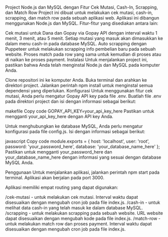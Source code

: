 Project Node.js dan MySQL dengan Fitur Cek Mutasi, Cash-In, Scrapping, dan Match Row
Project ini dibuat untuk melakukan cek mutasi, cash-in, scrapping, dan match row pada sebuah aplikasi web. Aplikasi ini dibangun menggunakan Node.js dan MySQL. Fitur-fitur yang disediakan antara lain:

Cek mutasi untuk Dana dan Gopay via Gopay API dengan interval waktu 1 menit, 3 menit, atau 5 menit.
Setiap mutasi yang masuk akan dimasukkan ke dalam menu cash-in pada database MySQL.
Auto scrapping dengan Puppeteer untuk melakukan scrapping info pembelian baru pada sebuah website.
Proses match pada row yang sama untuk kemudian di proses atau di naikan ke proses payment.
Instalasi
Untuk menjalankan project ini, pastikan bahwa Anda telah menginstal Node.js dan MySQL pada komputer Anda.

Clone repositori ini ke komputer Anda.
Buka terminal dan arahkan ke direktori project.
Jalankan perintah npm install untuk menginstal semua dependensi yang diperlukan.
Konfigurasi
Untuk menggunakan fitur cek mutasi, Anda perlu mengatur Gopay API key pada file .env. Buatlah file .env pada direktori project dan isi dengan informasi sebagai berikut:

makefile
Copy code
GOPAY_API_KEY=your_api_key_here
Pastikan untuk mengganti your_api_key_here dengan API key Anda.

Untuk menghubungkan ke database MySQL, Anda perlu mengatur konfigurasi pada file config.js. Isi dengan informasi sebagai berikut:

javascript
Copy code
module.exports = {
  host: 'localhost',
  user: 'root',
  password: 'your_password_here',
  database: 'your_database_name_here'
};
Pastikan untuk mengganti your_password_here dan your_database_name_here dengan informasi yang sesuai dengan database MySQL Anda.

Penggunaan
Untuk menjalankan aplikasi, jalankan perintah npm start pada terminal. Aplikasi akan berjalan pada port 3000.

Aplikasi memiliki empat routing yang dapat digunakan:

/cek-mutasi - untuk melakukan cek mutasi. Interval waktu dapat disesuaikan dengan mengubah cron job pada file index.js.
/cash-in - untuk melihat data cash-in yang telah masuk ke dalam database MySQL.
/scrapping - untuk melakukan scrapping pada sebuah website. URL website dapat disesuaikan dengan mengubah kode pada file index.js.
/match-row - untuk melakukan match row dan proses payment. Interval waktu dapat disesuaikan dengan mengubah cron job pada file index.js.